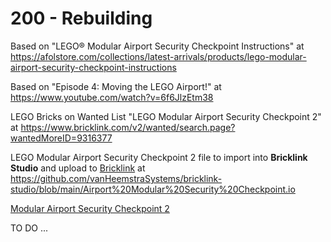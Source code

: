 # 200 - Rebuilding

Based on "LEGO® Modular Airport Security Checkpoint Instructions" at https://afolstore.com/collections/latest-arrivals/products/lego-modular-airport-security-checkpoint-instructions

Based on "Episode 4: Moving the LEGO Airport!" at https://www.youtube.com/watch?v=6f6JlzEtm38

LEGO Bricks on Wanted List "LEGO Modular Airport Security Checkpoint 2" at https://www.bricklink.com/v2/wanted/search.page?wantedMoreID=9316377

LEGO Modular Airport Security Checkpoint 2 file to import into **Bricklink Studio** and upload to [Bricklink](https://www.bricklink.com/v2/wanted/upload.page?utm_content=subnav) at https://github.com/vanHeemstraSystems/bricklink-studio/blob/main/Airport%20Modular%20Security%20Checkpoint.io

[Modular Airport Security Checkpoint 2](https://github.com/vanHeemstraSystems/bricklink-studio/issues/9)

TO DO ...
